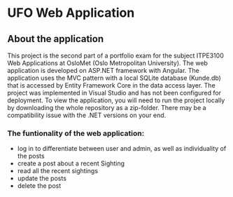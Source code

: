 # UFO Web Application

## About the application
This project is the second part of a portfolio exam for the subject ITPE3100 Web Applications at OsloMet (Oslo Metropolitan University).
The web application is developed on ASP.NET framework with Angular. 
The application uses the MVC pattern with a local SQLite database (Kunde.db) that is accessed by Entity Framework Core in the data access layer.
The project was implemented in Visual Studio and has not been configured for deployment. 
To view the application, you will need to run the project locally by downloading the whole repository as a zip-folder. 
There may be a compatibility issue with the .NET versions on your end.

### The funtionality of the web application:
* log in to differentiate between user and admin, as well as individuality of the posts
* create a post about a recent Sighting
* read all the recent sightings
* update the posts
* delete the post
